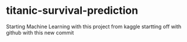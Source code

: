 # titanic-survival-prediction
Starting Machine Learning with this project from kaggle
startting off with github with this new commit
